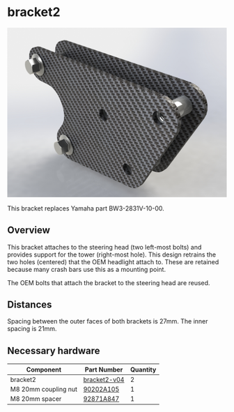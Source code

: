# bracket2

![bracket2](images/bracket2-complete.jpg)

This bracket replaces Yamaha part BW3-2831V-10-00.

## Overview
This bracket attaches to the steering head (two left-most bolts) and provides support for the tower (right-most hole). This design retrains the two holes (centered) that the OEM headlight attach to. These are retained because many crash bars use this as a mounting point.

The OEM bolts that attach the bracket to the steering head are reused.

## Distances
Spacing between the outer faces of both brackets is 27mm. The inner spacing is 21mm.

## Necessary hardware
|Component|Part Number|Quantity|
|--|--|--|
|bracket2|[bracket2-v04](bracket2-v04.svg)|2|
|M8 20mm coupling nut|[90202A105](https://www.mcmaster.com/catalog/129/3609/90202A105)|1|
|M8 20mm spacer|[92871A847](https://www.mcmaster.com/catalog/129/3668/92871A847)|1|
